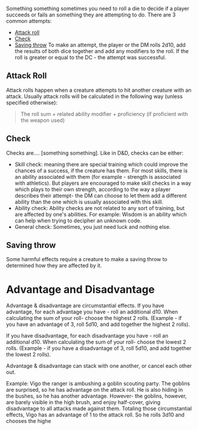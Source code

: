 Something something sometimes you need to roll a die to decide if a player succeeds or fails an something they are attempting to do. There are 3 common attempts:
 - [Attack roll](#Attack-roll)
 - [Check](#Check)
 - [Saving throw](#Saving-throw)
 To make an attempt, the player or the DM rolls 2d10, add the results of both dice together and add any modifiers to the roll. If the roll is greater or equal to the DC - the attempt was successful.
 
## Attack Roll
Attack rolls happen when a creature attempts to hit another creature with an attack.
Usually attack rolls will be calculated in the following way (unless specified otherwise):

> The roll sum + related ability modifier + proficiency (if proficient with the weapon used)

## Check
Checks are.... [something something]. Like in D&D, checks can be either:
 - Skill check: meaning there are special training which could improve the chances of a success, if  the creature has them. For most skills, there is an ability associated with them (for example - strength is associated with athletics). But players are encouraged to make skill checks in a way which plays to their own strength, according to the way a player describes their attempt- the DM can choose to let them add a different ability than the one which is usually associated with this skill.
 - Ability check: Ability checks are not related to any sort of training, but are affected by one's abilities. For example: Wisdom is an ability which can help when trying to decipher an unknown code.
 - General check: Sometimes, you just need luck and nothing else.

## Saving throw
Some harmful effects require a creature to make a saving throw to determined how they are affected by it. 


# Advantage and Disadvantage
Advantage & disadvantage are circumstantial effects.
If you have advantage, for each advantage you have - roll an additional d10. 
When calculating the sum of your roll- choose the highest 2 rolls. 
(Example - if you have an advantage of 3, roll 5d10, and add together the highest 2 rolls).

If you have disadvantage, for each disadvantage you have - roll an additional d10. When calculating the sum of your roll- choose the lowest 2 rolls. (Example - if you have a disadvantage of 3, roll 5d10, and add together the lowest 2 rolls).

Advantage & disadvantage can stack with one another, or cancel each other out.

Example: Vigo the ranger is ambushing a goblin scouting party. The goblins are surprised, so he has advantage on the attack roll. He is also hiding in the bushes, so he has another advantage. However- the goblins, however, are barely visible in the high brush, and enjoy half-cover, giving disadvantage to all attacks made against them. Totaling those circumstantial effects, Vigo has an advantage of 1 to the attack roll. So he rolls 3d10 and chooses the highe
<!--stackedit_data:
eyJoaXN0b3J5IjpbMTExMzE4OTgzNSwtMTY0Mzg0MjQ5OF19
-->